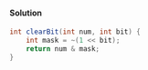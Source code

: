 #### Solution

```java
int clearBit(int num, int bit) {
    int mask = ~(1 << bit);
    return num & mask;
}
```
